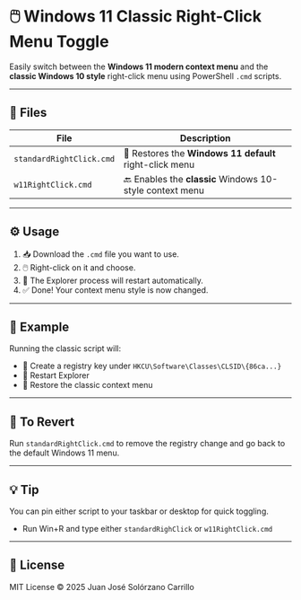 # 🖱️ Windows 11 Classic Right-Click Menu Toggle

Easily switch between the **Windows 11 modern context menu** and the **classic Windows 10 style** right-click menu using PowerShell `.cmd` scripts.

---

## 📁 Files

| File                    | Description                                       |
|-------------------------|---------------------------------------------------|
| `standardRightClick.cmd` | 🧹 Restores the **Windows 11 default** right-click menu |
| `w11RightClick.cmd`      | 🔙 Enables the **classic** Windows 10-style context menu |

---

## ⚙️ Usage

1. 📥 Download the `.cmd` file you want to use.
2. 🖱️ Right-click on it and choose.
3. 🔄 The Explorer process will restart automatically.
4. ✅ Done! Your context menu style is now changed.

---

## 🚀 Example

Running the classic script will:
- 📝 Create a registry key under `HKCU\Software\Classes\CLSID\{86ca...}`
- 🔄 Restart Explorer
- 💬 Restore the classic context menu

---

## 🧽 To Revert

Run `standardRightClick.cmd` to remove the registry change and go back to the default Windows 11 menu.

---

## 💡 Tip

You can pin either script to your taskbar or desktop for quick toggling.

- Run Win+R and type either `standardRighClick` or `w11RightClick.cmd` 

---

## 📜 License

MIT License © 2025 Juan José Solórzano Carrillo
